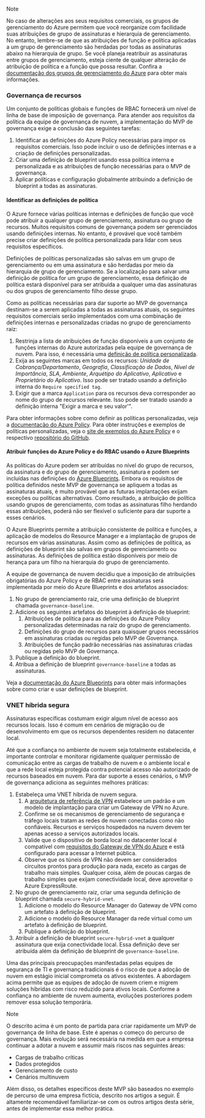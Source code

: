 <!-- TEMPLATE FILE - DO NOT ADD METADATA -->
<!-- markdownlint-disable MD002 MD041 -->
> [!NOTE]
>No caso de alterações aos seus requisitos comerciais, os grupos de gerenciamento do Azure permitem que você reorganize com facilidade suas atribuições de grupo de assinaturas e hierarquia de gerenciamento. No entanto, lembre-se de que as atribuições de função e política aplicadas a um grupo de gerenciamento são herdadas por todas as assinaturas abaixo na hierarquia de grupo. Se você planeja reatribuir as assinaturas entre grupos de gerenciamento, esteja ciente de qualquer alteração de atribuição de política e a função que possa resultar. Confira a [documentação dos grupos de gerenciamento do Azure](https://docs.microsoft.com/azure/governance/management-groups) para obter mais informações.

### <a name="governance-of-resources"></a>Governança de recursos

Um conjunto de políticas globais e funções de RBAC fornecerá um nível de linha de base de imposição de governança. Para atender aos requisitos da política da equipe de governança de nuvem, a implementação do MVP de governança exige a conclusão das seguintes tarefas:

1. Identificar as definições do Azure Policy necessárias para impor os requisitos comerciais. Isso pode incluir o uso de definições internas e a criação de definições personalizadas.
2. Criar uma definição de blueprint usando essa política interna e personalizada e as atribuições de função necessárias para o MVP de governança.
3. Aplicar políticas e configuração globalmente atribuindo a definição de blueprint a todas as assinaturas.

#### <a name="identify-policy-definitions"></a>Identificar as definições de política

O Azure fornece várias políticas internas e definições de função que você pode atribuir a qualquer grupo de gerenciamento, assinatura ou grupo de recursos. Muitos requisitos comuns de governança podem ser gerenciados usando definições internas. No entanto, é provável que você também precise criar definições de política personalizada para lidar com seus requisitos específicos.

Definições de políticas personalizadas são salvas em um grupo de gerenciamento ou em uma assinatura e são herdadas por meio da hierarquia de grupo de gerenciamento. Se a localização para salvar uma definição de política for um grupo de gerenciamento, essa definição de política estará disponível para ser atribuída a qualquer uma das assinaturas ou dos grupos de gerenciamento filho desse grupo.

Como as políticas necessárias para dar suporte ao MVP de governança destinam-se a serem aplicadas a todas as assinaturas atuais, os seguintes requisitos comerciais serão implementados com uma combinação de definições internas e personalizadas criadas no grupo de gerenciamento raiz:

1. Restrinja a lista de atribuições de função disponíveis a um conjunto de funções internas do Azure autorizadas pela equipe de governança de nuvem. Para isso, é necessária uma [definição de política personalizada](https://github.com/Azure/azure-policy/tree/master/samples/Authorization/allowed-role-definitions).
2. Exija as seguintes marcas em todos os recursos: *Unidade de Cobrança/Departamento*, *Geografia*, *Classificação de Dados*, *Nível de Importância*, *SLA*, *Ambiente*, *Arquétipo do Aplicativo*, *Aplicativo* e *Proprietário do Aplicativo*. Isso pode ser tratado usando a definição interna do `Require specified tag`.
3. Exigir que a marca `Application` para os recursos deva corresponder ao nome do grupo de recursos relevante. Isso pode ser tratado usando a definição interna "Exigir a marca e seu valor'".

Para obter informações sobre como definir as políticas personalizadas, veja a [documentação do Azure Policy](https://docs.microsoft.com/azure/governance/policy/tutorials/create-custom-policy-definition). Para obter instruções e exemplos de políticas personalizadas, veja o [site de exemplos do Azure Policy](https://docs.microsoft.com/azure/governance/policy/samples) e o respectivo [repositório do GitHub](https://github.com/Azure/azure-policy).

#### <a name="assign-azure-policy-and-rbac-roles-using-azure-blueprints"></a>Atribuir funções do Azure Policy e do RBAC usando o Azure Blueprints

As políticas do Azure podem ser atribuídas no nível do grupo de recursos, da assinatura e do grupo de gerenciamento, assinatura e podem ser incluídas nas definições do [Azure Blueprints](https://docs.microsoft.com/azure/governance/blueprints/overview). Embora os requisitos de política definidos neste MVP de governança se apliquem a todas as assinaturas atuais, é muito provável que as futuras implantações exijam exceções ou políticas alternativas. Como resultado, a atribuição de política usando grupos de gerenciamento, com todas as assinaturas filho herdando essas atribuições, poderá não ser flexível o suficiente para dar suporte a esses cenários.

O Azure Blueprints permite a atribuição consistente de política e funções, a aplicação de modelos do Resource Manager e a implantação de grupos de recursos em várias assinaturas. Assim como as definições de política, as definições de blueprint são salvas em grupos de gerenciamento ou assinaturas. As definições de política estão disponíveis por meio de herança para um filho na hierarquia do grupo de gerenciamento.

A equipe de governança de nuvem decidiu que a imposição de atribuições obrigatórias do Azure Policy e de RBAC entre assinaturas será implementada por meio do Azure Blueprints e dos artefatos associados:

1. No grupo de gerenciamento raiz, crie uma definição de blueprint chamada `governance-baseline`.
2. Adicione os seguintes artefatos do blueprint à definição de blueprint:
    1. Atribuições de política para as definições do Azure Policy personalizadas determinadas na raiz do grupo de gerenciamento.
    2. Definições do grupo de recursos para quaisquer grupos necessários em assinaturas criadas ou regidas pelo MVP de Governança.
    3. Atribuições de função padrão necessárias nas assinaturas criadas ou regidas pelo MVP de Governança.
3. Publique a definição do blueprint.
4. Atribua a definição de blueprint `governance-baseline` a todas as assinaturas.

Veja a [documentação do Azure Blueprints](https://docs.microsoft.com/azure/governance/blueprints/overview) para obter mais informações sobre como criar e usar definições de blueprint.

### <a name="secure-hybrid-vnet"></a>VNET híbrida segura

Assinaturas específicas costumam exigir algum nível de acesso aos recursos locais. Isso é comum em cenários de migração ou de desenvolvimento em que os recursos dependentes residem no datacenter local.

Até que a confiança no ambiente de nuvem seja totalmente estabelecida, é importante controlar e monitorar rigidamente qualquer permissão de comunicação entre as cargas de trabalho de nuvem e o ambiente local e que a rede local esteja protegida contra potencial acesso não autorizado de recursos baseados em nuvem. Para dar suporte a esses cenários, o MVP de governança adiciona as seguintes melhores práticas:

1. Estabeleça uma VNET híbrida de nuvem segura.
    1. A [arquitetura de referência de VPN](https://docs.microsoft.com/azure/architecture/reference-architectures/hybrid-networking/vpn) estabelece um padrão e um modelo de implantação para criar um Gateway de VPN no Azure.
    2. Confirme se os mecanismos de gerenciamento de segurança e tráfego locais tratam as redes de nuvem conectadas como não confiáveis. Recursos e serviços hospedados na nuvem devem ter apenas acesso a serviços autorizados locais.
    3. Valide que o dispositivo de borda local no datacenter local é compatível com [requisitos do Gateway de VPN do Azure](https://docs.microsoft.com/azure/vpn-gateway/vpn-gateway-about-vpn-devices) e está configurado para acessar a Internet pública.
    4. Observe que os túneis de VPN não devem ser considerados circuitos prontos para produção para nada, exceto as cargas de trabalho mais simples. Qualquer coisa, além de poucas cargas de trabalho simples que exijam conectividade local, deve aproveitar o Azure ExpressRoute.
1. No grupo de gerenciamento raiz, criar uma segunda definição de blueprint chamada `secure-hybrid-vnet`.
    1. Adicione o modelo do Resource Manager do Gateway de VPN como um artefato à definição de blueprint.
    2. Adicione o modelo do Resource Manager da rede virtual como um artefato à definição de blueprint.
    3. Publique a definição do blueprint.
1. Atribuir a definição de blueprint `secure-hybrid-vnet` a qualquer assinatura que exija conectividade local. Essa definição deve ser atribuída além da definição de blueprint de `governance-baseline`.

Uma das principais preocupações manifestadas pelas equipes de segurança de TI e governança tradicionais é o risco de que a adoção de nuvem em estágio inicial comprometa os ativos existentes. A abordagem acima permite que as equipes de adoção de nuvem criem e migrem soluções híbridas com risco reduzido para ativos locais. Conforme a confiança no ambiente de nuvem aumenta, evoluções posteriores podem remover essa solução temporária.

> [!NOTE]
> O descrito acima é um ponto de partida para criar rapidamente um MVP de governança de linha de base. Este é apenas o começo do percurso de governança. Mais evolução será necessária na medida em que a empresa continuar a adotar a nuvem e assumir mais riscos nas seguintes áreas:
>
> - Cargas de trabalho críticas
> - Dados protegidos
> - Gerenciamento de custo
> - Cenários multinuvem
>
> Além disso, os detalhes específicos deste MVP são baseados no exemplo de percurso de uma empresa fictícia, descrito nos artigos a seguir. É altamente recomendável familiarizar-se com os outros artigos desta série, antes de implementar essa melhor prática.
